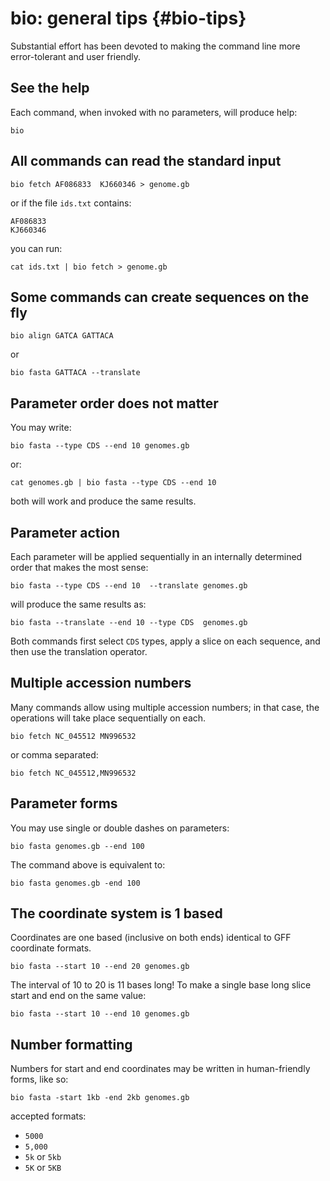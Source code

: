 # bio: general tips {#bio-tips}

Substantial effort has been devoted to making the command line more error-tolerant and user friendly.

## See the help

Each command, when invoked with no parameters, will produce help:

    bio

## All commands can read the standard input

    bio fetch AF086833  KJ660346 > genome.gb

or if the file `ids.txt` contains:

    AF086833
    KJ660346

you can run:

    cat ids.txt | bio fetch > genome.gb

## Some commands can create sequences on the fly

    bio align GATCA GATTACA

or

    bio fasta GATTACA --translate

## Parameter order does not matter

You may write:

    bio fasta --type CDS --end 10 genomes.gb

or:

    cat genomes.gb | bio fasta --type CDS --end 10

both will work and produce the same results.

## Parameter action

Each parameter will be applied sequentially in an internally determined order that makes the most sense: 

    bio fasta --type CDS --end 10  --translate genomes.gb

will produce the same results as:

    bio fasta --translate --end 10 --type CDS  genomes.gb
    
Both commands first select `CDS` types, apply a slice on each sequence, and then use the translation operator.
 
## Multiple accession numbers
   
Many commands allow using multiple accession numbers; in that case, the operations will take place sequentially on each.

    bio fetch NC_045512 MN996532

or comma separated:

    bio fetch NC_045512,MN996532
  
## Parameter forms

You may use single or double dashes on parameters:

    bio fasta genomes.gb --end 100
    
The command above is equivalent to:

    bio fasta genomes.gb -end 100


## The coordinate system is 1 based

Coordinates are one based (inclusive on both ends) identical to GFF coordinate formats.

    bio fasta --start 10 --end 20 genomes.gb
    
The interval of 10 to 20 is 11 bases long! To make a single base long slice start and end on the same value:

    bio fasta --start 10 --end 10 genomes.gb

## Number formatting

Numbers for start and end coordinates may be written in human-friendly forms, like so: 

    bio fasta -start 1kb -end 2kb genomes.gb

accepted formats:

* `5000` 
* `5,000`
* `5k` or `5kb`
* `5K` or `5KB`  

